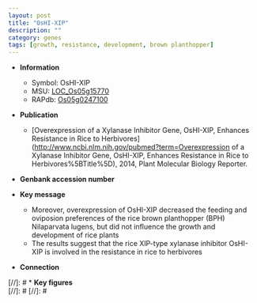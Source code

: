 ```yaml
---
layout: post
title: "OsHI-XIP"
description: ""
category: genes
tags: [growth, resistance, development, brown planthopper]
---
```


* **Information**  
    + Symbol: OsHI-XIP  
    + MSU: [LOC_Os05g15770](http://rice.plantbiology.msu.edu/cgi-bin/ORF_infopage.cgi?orf=LOC_Os05g15770)  
    + RAPdb: [Os05g0247100](http://rapdb.dna.affrc.go.jp/viewer/gbrowse_details/irgsp1?name=Os05g0247100)  

* **Publication**  
    + [Overexpression of a Xylanase Inhibitor Gene, OsHI-XIP, Enhances Resistance in Rice to Herbivores](http://www.ncbi.nlm.nih.gov/pubmed?term=Overexpression of a Xylanase Inhibitor Gene, OsHI-XIP, Enhances Resistance in Rice to Herbivores%5BTitle%5D), 2014, Plant Molecular Biology Reporter.

* **Genbank accession number**  

* **Key message**  
    + Moreover, overexpression of OsHI-XIP decreased the feeding and oviposion preferences of the rice brown planthopper (BPH) Nilaparvata lugens, but did not influence the growth and development of rice plants
    + The results suggest that the rice XIP-type xylanase inhibitor OsHI-XIP is involved in the resistance in rice to herbivores

* **Connection**  

[//]: # * **Key figures**  
[//]: # 
[//]: # 
